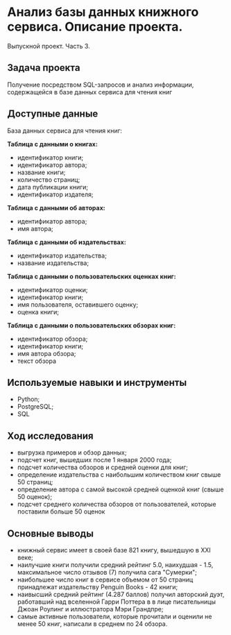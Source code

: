 # Анализ базы данных книжного сервиса. Описание проекта.
Выпускной проект. Часть 3.

## Задача проекта

Получение посредством SQL-запросов и анализ информации, содержащейся в базе данных сервиса для чтения книг

## Доступные данные 

База данных сервиса для чтения книг:

**Таблица с данными о книгах:**
- идентификатор книги;
- идентификатор автора;
- название книги;
- количество страниц;
- дата публикации книги;
- идентификатор издателя;

**Таблица с данными об авторах:**
- идентификатор автора;
- имя автора;

**Таблица с данными об издательствах:**
- идентификатор издательства;
- название издательства;

**Таблица с данными о пользовательских оценках книг:**
- идентификатор оценки;
- идентификатор книги;
- имя пользователя, оставившего оценку;
- оценка книги;

**Таблица с данными о пользовательских обзорах книг:**
- идентификатор обзора;
- идентификатор книги;
- имя автора обзора;
- текст обзора

## Используемые навыки и инструменты

- Python; 
- PostgreSQL; 
- SQL

## Ход исследования
- выгрузка примеров и обзор данных;
- подсчет книг, вышедших после 1 января 2000 года;
- подсчет количества обзоров и средней оценки для книг;
- определение издательства с наибольшим количеством книг свыше 50 страниц;
- определение автора с самой высокой средней оценкой книг (свыше 50 оценок);
- подсчет среднего количества обзоров от пользователей, которые поставили больше 50 оценок

## Основные выводы

- книжный сервис имеет в своей базе 821 книгу, вышедшую в XXI веке;
- наилучшие книги получили средний рейтинг 5.0, наихудшая - 1.5, максимальное число отзывов (7) получила сага "Сумерки";
- наибольшее число книг в сервисе объемом от 50 страниц принадлежат издательству Penguin Books - 42 книги;
- наивысший средний рейтинг (4.287 баллов) получил авторский дуэт, работавший над вселенной Гарри Поттера в в лице писательницы Джоан Роулинг и иллюстратора Мэри Грандпре;
- самые активные пользователи, которые прочитали и оценили не менее 50 книг, написали в среднем по 24 обзора.
